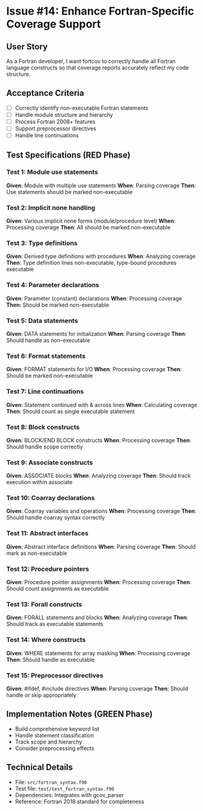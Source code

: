 # Issue #14: Enhance Fortran-Specific Coverage Support

## User Story
As a Fortran developer, I want fortcov to correctly handle all Fortran language constructs so that coverage reports accurately reflect my code structure.

## Acceptance Criteria
- [ ] Correctly identify non-executable Fortran statements
- [ ] Handle module structure and hierarchy
- [ ] Process Fortran 2008+ features
- [ ] Support preprocessor directives
- [ ] Handle line continuations

## Test Specifications (RED Phase)

### Test 1: Module use statements
**Given**: Module with multiple use statements
**When**: Parsing coverage
**Then**: Use statements should be marked non-executable

### Test 2: Implicit none handling
**Given**: Various implicit none forms (module/procedure level)
**When**: Processing coverage
**Then**: All should be marked non-executable

### Test 3: Type definitions
**Given**: Derived type definitions with procedures
**When**: Analyzing coverage
**Then**: Type definition lines non-executable, type-bound procedures executable

### Test 4: Parameter declarations
**Given**: Parameter (constant) declarations
**When**: Processing coverage
**Then**: Should be marked non-executable

### Test 5: Data statements
**Given**: DATA statements for initialization
**When**: Parsing coverage
**Then**: Should handle as non-executable

### Test 6: Format statements
**Given**: FORMAT statements for I/O
**When**: Processing coverage
**Then**: Should be marked non-executable

### Test 7: Line continuations
**Given**: Statement continued with & across lines
**When**: Calculating coverage
**Then**: Should count as single executable statement

### Test 8: Block constructs
**Given**: BLOCK/END BLOCK constructs
**When**: Processing coverage
**Then**: Should handle scope correctly

### Test 9: Associate constructs
**Given**: ASSOCIATE blocks
**When**: Analyzing coverage
**Then**: Should track execution within associate

### Test 10: Coarray declarations
**Given**: Coarray variables and operations
**When**: Processing coverage
**Then**: Should handle coarray syntax correctly

### Test 11: Abstract interfaces
**Given**: Abstract interface definitions
**When**: Parsing coverage
**Then**: Should mark as non-executable

### Test 12: Procedure pointers
**Given**: Procedure pointer assignments
**When**: Processing coverage
**Then**: Should count assignments as executable

### Test 13: Forall constructs
**Given**: FORALL statements and blocks
**When**: Analyzing coverage
**Then**: Should track as executable statements

### Test 14: Where constructs
**Given**: WHERE statements for array masking
**When**: Processing coverage
**Then**: Should handle as executable

### Test 15: Preprocessor directives
**Given**: #ifdef, #include directives
**When**: Parsing coverage
**Then**: Should handle or skip appropriately

## Implementation Notes (GREEN Phase)
- Build comprehensive keyword list
- Handle statement classification
- Track scope and hierarchy
- Consider preprocessing effects

## Technical Details
- File: `src/fortran_syntax.f90`
- Test file: `test/test_fortran_syntax.f90`
- Dependencies: Integrates with gcov_parser
- Reference: Fortran 2018 standard for completeness